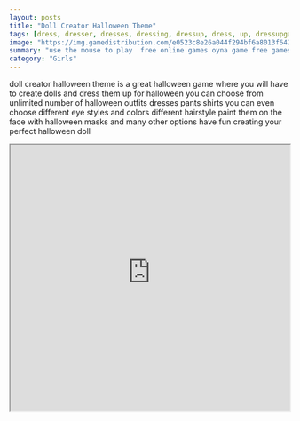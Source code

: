 ```yaml
---
layout: posts
title: "Doll Creator Halloween Theme"
tags: [dress, dresser, dresses, dressing, dressup, dress, up, dressupgame, fashion, fashionista, halloween, bestdressupgames, girlsdressup, halloween, free, online, games, oyna, game, free, games, play, play, games]
image: "https://img.gamedistribution.com/e0523c8e26a044f294bf6a8013f642b1-512x384.jpeg"
summary: "use the mouse to play  free online games oyna game free games play play games"
category: "Girls"
---
```


doll creator halloween theme is a great halloween game where you will have to create dolls and dress them up for halloween you can choose from unlimited number of halloween outfits dresses pants shirts you can even choose different eye styles and colors different hairstyle paint them on the face with halloween masks and many other options have fun creating your perfect halloween doll

<iframe width="100%" height="480px;" src="https://html5.gamedistribution.com/e0523c8e26a044f294bf6a8013f642b1/"></iframe>